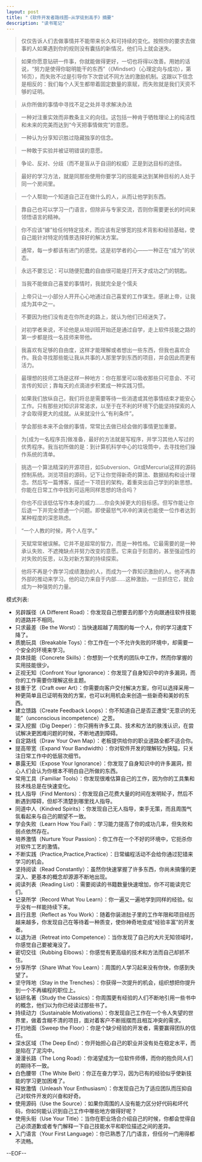```yaml
---
layout: post
title: "《软件开发者路线图—从学徒到高手》摘要"
description: "读书笔记"
---
```


> 仅仅告诉人们去做事情并不能带来长久和可持续的变化。按照你的要求去做事的人如果遇到你的规则没有囊括的新情况，他们马上就会迷失。

<p></p>

> 如果你愿意钻研一件事，你就能做得更好，一切也将得以改善。用她的话说，“努力是使得你聪明能干的东西”（《Mindset》（心理定向与成功），第16页），而失败不过是引导你下次尝试不同方法的激励机制。这跟以下信念是相反的：我们每个人天生都带着固定数量的禀赋，而失败就是我们天资不够的证明。

<p></p>

> 从你所做的事情中寻找不足之处并寻求解决办法

<p></p>

> 一种对注重实效而非教条主义的向往。这包括一种肯于牺牲理论上的纯洁性和未来的完美而达到“今天把事情做完”的意愿。

<p></p>

> 一种认为分享知识胜过隐藏独享的信念。

<p></p>

> 一种敢于实验并被证明错误的意愿。

<p></p>

> 争论、反对、分歧（而不是盲从于自诩的权威）正是到达目标的途径。

<p></p>

> 最好的学习方法，就是同那些使用你要学习的技能来达到某种目标的人处于同一个房间里。

<p></p>

> 一个人帮助一个知道自己正在做什么的人，从而让他学到东西。

<p></p>

> 靠自己也可以学习一门语言，但除非与专家交流，否则你需要更长的时间来领悟语言的精神。

<p></p>

> 你不应该“嫁”给任何特定技术，而应该有足够宽的技术背影和经验基础，使自己能针对特定的情景选择好的解决方案。

<p></p>

> 通常，每一步都该有进门的感觉。这是初学者的心——一种正在“成为”的状态。

<p></p>

> 永远不要忘记：可以随便犯蠢的自由很可能是打开天才成功之门的钥匙。

<p></p>

> 当我不能做自己喜爱的事情时，我就完全是个懦夫

<p></p>

> 上帝只让一小部分人开开心心地通过自己喜爱的工作谋生。感谢上帝，让我成为其中之一。

<p></p>

> 不要因为他们没有走在你所走的路上，就认为他们已经迷失了。

<p></p>

> 对初学者来说，不论他是从培训班开始还是通过自学，走上软件技能之路的第一步都是找一名技师来带他。

<p></p>

> 我喜欢有足够的自由度，这样才能理解或者想出一些东西，但我也喜欢合作。我会寻找那些能让我从共事的人那里学到东西的项目，并会因此而更有活力。

<p></p>

> 最理想的技师工场是这样一种地方：你在那里可以吸收那些只可意会、不可言传的知识；靠每天的点滴进步积累成一种实践习惯。

<p></p>

> 如果我们放纵自己，我们将总是需要等待一些消遣或其他事情结束才能安心工作。只有那些对知识非常渴求，以至于在不利的环境下仍能坚持探索的人才会取得更大的成就。从来就没什么“有利条件”。

<p></p>

> 学会那些本来不会做的事情，常常比去做已经会做的事情更加重要。

<p></p>

> 为[成为一名程序员]做准备，最好的方法就是写程序，并学习其他人写过的优秀程序。我当初所做的是：到计算机科学中心的垃圾筒中，去寻找他们操作系统的清单。

<p></p>

> 挑选一个算法精深的开源项目，如Subversion、Git或Mercurial这样的源码控制系统。浏览项目的源码，记下让你觉得新奇的算法、数据结构和设计理念。然后写一篇博客，描述一下项目的架构，着重突出自己学到的新思想。你能在日常工作中找到可运用同样思想的场合吗？

<p></p>

> 你也不应该低估写作本身的威力……你会失掉更大的目标感。但写作能让你后退一下并完全想通一个问题。即使最怒气冲冲的演说也能使一位作者达到某种程度的深思熟虑。

<p></p>

> “一个人教的时候，两个人在学。”

<p></p>

> 天赋常常被误解。它并不是超常的智力，而是一种性格。它最需要的是一种承认失败、不遮掩缺点并努力改变的意愿。它来自于刻意的，甚至强迫性的对失败的反思，以及对新方案的持续探索。

<p></p>

> 他将不再是个靠学习成绩激励的人，而成为一个靠知识激励的人。他不再靠外部的推动来学习。他的动力来自于内部……这种激励，一旦抓住它，就会成为一种强势的力量。

模式列表:

* 另辟蹊径（A Different Road）：你发现自己想要去的那个方向跟通往软件技能的道路并不相同。
* 只求最差（Be the Worst）：当快速超越了周围的每一个人，你的学习速度下降了。
* 质脆玩具（Breakable Toys）：你工作在一个不允许失败的环境中，却需要一个安全的环境来学习。
* 具体技能（Concrete Skills）：你想到一个优秀的团队中工作，然而你掌握的实用技能很少。
* 正视无知（Confront Your Ignorance）：你发现了自身知识中的许多漏洞，而你的工作需要你理解这些主题。
* 技重于艺（Craft over Art）：你需要向客户交付解决方案，你可以选择采用一种更简单且已证明有效的方案，也可以利用机会来创造一些新奇和美妙的东西。
* 建立馈路（Create Feedback Loops）：你不知道自己是否正遭受“无意识的无能”（unconscious incompetence）之苦。
* 深入挖掘（Dig Deeper）：你只拥有许多工具、技术和方法的肤浅认识，在尝试解决更困难问题的时候，不断地遇到障碍。
* 自定路线（Draw Your Own Map）：老板提供给你的职业道路全都不适合你。
* 提高带宽（Expand Your Bandwidth）：你对软件开发的理解较为狭隘，只关注日常工作中的低层次细节。
* 暴露无知（Expose Your Ignorance）：你发现了自身知识中的许多漏洞，担心人们会认为你根本不明白自己所做的东西。
* 常用工具（Familiar Tools）：你发现很难估算自己的工作，因为你的工具集和技术栈总是在快速变化。
* 找人指导（Find Mentors）：你发现自己花费大量的时间在发明轮子，然后不断遇到障碍，但却不清楚到哪里找人指导。
* 同道中人（Kindred Spirits）：你发现自己无人指导，束手无策，而且周围气氛看起来与自己的期望不一致。
* 学会失败（Learn How You Fail）：学习能力提高了你的成功几率，但失败和弱点依然存在。
* 培养激情（Nurture Your Passion）：你工作在一个不好的环境中，它扼杀你对软件工艺的激情。
* 不断实践（Practice,Practice,Practice）：日常编程活动不会给你通过犯错来学习的机会。
* 坚持阅读（Read Constantly）：虽然你快速掌握了许多东西，你尚未搞懂的更深入、更基本的概念却源源不断地出现。
* 阅读列表（Reading List）：需要阅读的书籍数量快速增加，你不可能读完它们。
* 记录所学（Record What You Learn）：你一遍又一遍地学到同样的经验。似乎没有一样能持续下来。
* 且行且思（Reflect as You Work）：随着你装进肚子里的工作年限和项目经历越来越多，你发现自己在等待着一种质变，使你神奇地变成“经验丰富”的开发者。
* 以退为进（Retreat into Competence）：当你发现了自己的大片无知领域时，你感觉自己要被淹没了。
* 密切交往（Rubbing Elbows）：你感觉有更高级的技术和方法而自己却抓不住。
* 分享所学（Share What You Learn）：周围的人学习起来没有你快，你感到失望了。
* 坚守阵地（Stay in the Trenches）：你获得一次提升的机会，组织想把你提升到一个不再编程的职位上。
* 钻研名著（Study the Classics）：你周围更有经验的人们不断地引用一些书中的概念，他们以为你已经读过那些书了。
* 持续动力（Sustainable Motivations）：你发现自己工作在一个令人失望的世界里，做着含糊不清的项目，面对着客户不断摇摆而且相互冲突的需求。
* 打扫地面（Sweep the Floor）：你是个缺少经验的开发者，需要赢得团队的信任。
* 深水区域（The Deep End）：你开始担心自己的职业并没有处在稳定水平，而是陷在了泥沟中。
* 漫漫长路（The Long Road）：你渴望成为一位软件师傅，而你的抱负同人们的期待不一致。
* 白色腰带（The White Belt）：你正在奋力学习，因为已有的经验似乎使新技能的学习更加困难了。
* 释放激情（Unleash Your Enthusiasm）：你发现自己为了适应团队而压抑自己对软件开发的兴奋和好奇。
* 使用源码（Use the Source）：如果你周围的人没有能力区分好代码和坏代码，你如何能认识到自己工作中哪些地方做得好呢？
* 使用头衔（Use Your Title）：当你在职业场合介绍自己的时候，你都会觉得自己必须道歉或者专门解释一下自己技能水平和职位描述之间的差异。
* 入门语言（Your First Language）：你已熟悉了几门语言，但任何一门用得都不流畅。

--EOF--
